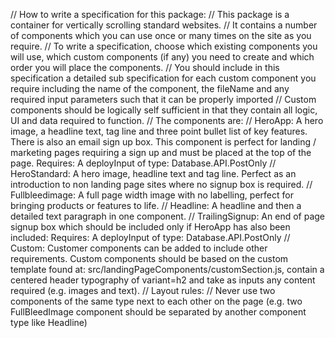 // How to write a specification for this package:
// This package is a container for vertically scrolling standard websites.
// It contains a number of components which you can use once or many times on the site as you require.
// To write a specification, choose which existing components you will use, which custom components (if any) you need to create and which order you will place the components.
// You should include in this specification a detailed sub specification for each custom component you require including the name of the component, the fileName and any required input parameters such that it can be properly imported
// Custom components should be logically self sufficient in that they contain all logic, UI and data required to function.
// The components are:
// HeroApp: A hero image, a headline text, tag line and three point bullet list of key features. There is also an email sign up box. This component is perfect for landing / marketing pages requiring a sign up and must be placed at the top of the page. Requires: A deployInput of type: Database.API.PostOnly
// HeroStandard: A hero image, headline text and tag line. Perfect as an introduction to non landing page sites where no signup box is required.
// Fullbleedimage: A full page width image with no labelling, perfect for bringing products or features to life.
// Headline: A headline and then a detailed text paragraph in one component.
// TrailingSignup: An end of page signup box which should be included only if HeroApp has also been included: Requires: A deployInput of type: Database.API.PostOnly
// Custom: Customer components can be added to include other requirements. Custom components should be based on the custom template found at: src/landingPageComponents/customSection.js, contain a centered header typography of variant=h2 and take as inputs any content required (e.g. images and text).
// Layout rules:
// Never use two components of the same type next to each other on the page (e.g. two FullBleedImage component should be separated by another component type like Headline)
